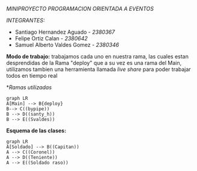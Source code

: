 *MINIPROYECTO PROGRAMACION ORIENTADA A EVENTOS* 

*INTEGRANTES:*

 - Santiago Hernandez Aguado - *2380367*
 - Felipe Ortiz Calan - *2380642*
 - Samuel Alberto Valdes Gomez  - *2380346*


**Modo de trabajo:**
trabajamos cada uno en nuestra rama, las cuales estan desprendidas de la Rama "deploy" que a su vez es una rama del Main, utilizamos tambien una herramienta llamada *live share* para poder trabajar todos en tiempo real 
 
**Ramas utilizadas*
```mermaid
graph LR
A[Main] --> B{deploy}
B--> C((bypipe))
B --> D((santy_h))
B --> E((Svaldes))
```

**Esquema de las clases:**
```mermaid
graph LR
A[Soldado] --> B((Capitan))
A --> C((Coronel))
A --> D((Teniente))
A --> E((Soldado raso))
```

